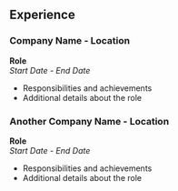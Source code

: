 ## Experience

### Company Name - Location  
**Role**  
*Start Date - End Date*  
- Responsibilities and achievements
- Additional details about the role

### Another Company Name - Location  
**Role**  
*Start Date - End Date*  
- Responsibilities and achievements
- Additional details about the role
